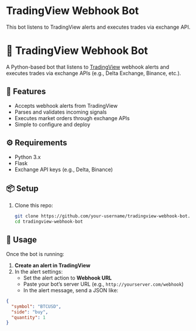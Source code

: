 # TradingView Webhook Bot
This bot listens to TradingView alerts and executes trades via exchange API.
# 📡 TradingView Webhook Bot

A Python-based bot that listens to [TradingView](https://tradingview.com) webhook alerts and executes trades via exchange APIs (e.g., Delta Exchange, Binance, etc.).

## 🚀 Features

- Accepts webhook alerts from TradingView
- Parses and validates incoming signals
- Executes market orders through exchange APIs
- Simple to configure and deploy

## ⚙️ Requirements

- Python 3.x
- Flask
- Exchange API keys (e.g., Delta, Binance)

## 📦 Setup

1. Clone this repo:
   ```bash
   git clone https://github.com/your-username/tradingview-webhook-bot.git
   cd tradingview-webhook-bot

## 🧪 Usage

Once the bot is running:

1. **Create an alert in TradingView**
2. In the alert settings:
   - Set the alert action to **Webhook URL**
   - Paste your bot’s server URL (e.g., `http://yourserver.com/webhook`)
   - In the alert message, send a JSON like:

```json
{
  "symbol": "BTCUSD",
  "side": "buy",
  "quantity": 1
}
